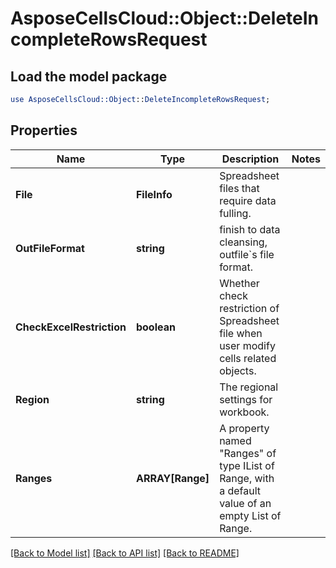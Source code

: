 # AsposeCellsCloud::Object::DeleteIncompleteRowsRequest 

## Load the model package
```perl
use AsposeCellsCloud::Object::DeleteIncompleteRowsRequest;
```

## Properties
Name | Type | Description | Notes
------------ | ------------- | ------------- | -------------
**File** | **FileInfo** | Spreadsheet files that require data fulling.  |
**OutFileFormat** | **string** | finish to data cleansing, outfile`s file format. |
**CheckExcelRestriction** | **boolean** | Whether check restriction of Spreadsheet file when user modify cells related objects. |
**Region** | **string** | The regional settings for workbook. |
**Ranges** | **ARRAY[Range]** | A property named "Ranges" of type IList of Range, with a default value of an empty List of Range. |  

[[Back to Model list]](../README.md#documentation-for-models) [[Back to API list]](../README.md#documentation-for-api-endpoints) [[Back to README]](../README.md)

